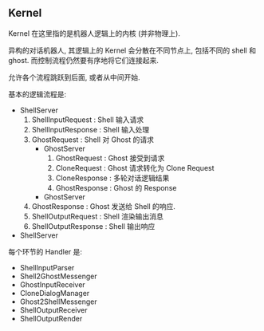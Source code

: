 
## Kernel

Kernel 在这里指的是机器人逻辑上的内核 (并非物理上).

异构的对话机器人, 其逻辑上的 Kernel 会分散在不同节点上, 包括不同的 shell 和 ghost.
而控制流程仍然要有序地将它们连接起来.

允许各个流程跳跃到后面, 或者从中间开始.


基本的逻辑流程是:


- ShellServer
    1. ShellInputRequest : Shell 输入请求
    1. ShellInputResponse : Shell 输入处理
    1. GhostRequest : Shell 对 Ghost 的请求
        - GhostServer
            1. GhostRequest : Ghost 接受到请求
            1. CloneRequest : Ghost 请求转化为 Clone Request
            1. CloneResponse : 多轮对话逻辑结果
            1. GhostResponse : Ghost 的 Response
        - GhostServer
    1. GhostResponse : Ghost 发送给 Shell 的响应.
    1. ShellOutputRequest : Shell 渲染输出消息
    1. ShellOutputResponse : Shell 输出响应
- ShellServer

每个环节的 Handler 是:

- ShellInputParser
- Shell2GhostMessenger
- GhostInputReceiver
- CloneDialogManager
- Ghost2ShellMessenger
- ShellOutputReceiver
- ShellOutputRender
